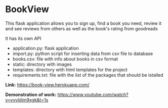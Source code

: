 # BookView

This flask application allows you to sign up, find a book you need, review it and see reviews from others as well as the book's rating from goodreads

It has its own API

- application.py: flask application
- import.py: python script for inserting data from csv file to database
- books.csv: file with info about books in csv format
- static: directory with images
- templates: directory with html templates for the project
- requirements.txt: file with the list of the packages that should be istalled

**Link:** https://book-view.herokuapp.com/ 

**Demonstration of work:** https://www.youtube.com/watch?v=vvvldjm9xgk&t=1s
